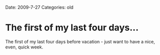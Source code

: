 Date: 2009-7-27
Categories: old

# The first of my last four days...

The first of my last four days before vacation - just want to have a nice, even, quick week.
